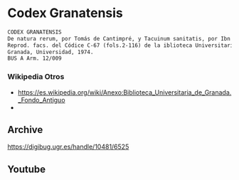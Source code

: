 # Codex Granatensis

```txt
CODEX GRANATENSIS
De natura rerum, por Tomás de Cantimpré, y Tacuinum sanitatis, por Ibn Butlan.
Reprod. facs. del Códice C-67 (fols.2-116) de la iblioteca Universitaria de Granada.
Granada, Universidad, 1974.
BUS A Arm. 12/009
```


### Wikipedia Otros
- https://es.wikipedia.org/wiki/Anexo:Biblioteca_Universitaria_de_Granada._Fondo_Antiguo
- 


## Archive

https://digibug.ugr.es/handle/10481/6525

## Youtube

